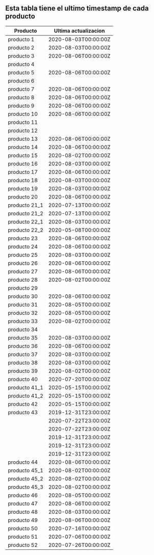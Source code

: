 ## Esta tabla tiene el ultimo timestamp de cada producto
|Producto|Ultima actualizacion |
|------ |------ |
|producto 1|2020-08-03T00:00:00Z|
|producto 2|2020-08-03T00:00:00Z|
|producto 3|2020-08-06T00:00:00Z|
|producto 4|
|producto 5|2020-08-06T00:00:00Z|
|producto 6|
|producto 7|2020-08-06T00:00:00Z|
|producto 8|2020-08-06T00:00:00Z|
|producto 9|2020-08-06T00:00:00Z|
|producto 10|2020-08-06T00:00:00Z|
|producto 11|
|producto 12|
|producto 13|2020-08-06T00:00:00Z|
|producto 14|2020-08-06T00:00:00Z|
|producto 15|2020-08-02T00:00:00Z|
|producto 16|2020-08-03T00:00:00Z|
|producto 17|2020-08-06T00:00:00Z|
|producto 18|2020-08-03T00:00:00Z|
|producto 19|2020-08-03T00:00:00Z|
|producto 20|2020-08-06T00:00:00Z|
|producto 21_1|2020-07-13T00:00:00Z|
|producto 21_2|2020-07-13T00:00:00Z|
|producto 22_1|2020-08-03T00:00:00Z|
|producto 22_2|2020-05-08T00:00:00Z|
|producto 23|2020-08-06T00:00:00Z|
|producto 24|2020-08-06T00:00:00Z|
|producto 25|2020-08-03T00:00:00Z|
|producto 26|2020-08-06T00:00:00Z|
|producto 27|2020-08-06T00:00:00Z|
|producto 28|2020-08-02T00:00:00Z|
|producto 29|
|producto 30|2020-08-06T00:00:00Z|
|producto 31|2020-08-05T00:00:00Z|
|producto 32|2020-08-05T00:00:00Z|
|producto 33|2020-08-02T00:00:00Z|
|producto 34|
|producto 35|2020-08-03T00:00:00Z|
|producto 36|2020-08-06T00:00:00Z|
|producto 37|2020-08-03T00:00:00Z|
|producto 38|2020-08-03T00:00:00Z|
|producto 39|2020-08-02T00:00:00Z|
|producto 40|2020-07-20T00:00:00Z|
|producto 41_1|2020-05-15T00:00:00Z|
|producto 41_2|2020-05-15T00:00:00Z|
|producto 42|2020-05-15T00:00:00Z|
|producto 43|2019-12-31T23:00:00Z|
| |2020-07-22T23:00:00Z|
| |2020-07-22T23:00:00Z|
| |2019-12-31T23:00:00Z|
| |2019-12-31T23:00:00Z|
| |2019-12-31T23:00:00Z|
|producto 44|2020-08-06T00:00:00Z|
|producto 45_1|2020-08-02T00:00:00Z|
|producto 45_2|2020-08-02T00:00:00Z|
|producto 45_3|2020-08-02T00:00:00Z|
|producto 46|2020-08-05T00:00:00Z|
|producto 47|2020-08-06T00:00:00Z|
|producto 48|2020-08-03T00:00:00Z|
|producto 49|2020-08-06T00:00:00Z|
|producto 50|2020-07-16T00:00:00Z|
|producto 51|2020-07-06T00:00:00Z|
|producto 52|2020-07-26T00:00:00Z|

